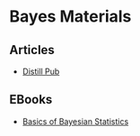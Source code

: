 # Bayes Materials

## Articles
- [Distill Pub](https://distill.pub/2020/bayesian-optimization/)

## EBooks
- [Basics of Bayesian Statistics](https://statswithr.github.io/book/the-basics-of-bayesian-statistics.html)
